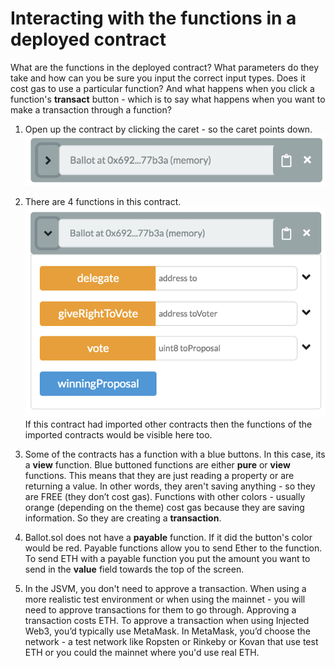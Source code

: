 # Interacting with the functions in a deployed contract

What are the functions in the deployed contract? What parameters do they take and how can you be sure you input the correct input types.  Does it cost gas to use a particular function?  And what happens when you click a function's **transact** button - which is to say what happens when you want to make a transaction through a function?

1. Open up the contract by clicking the caret - so the caret points down.
![deploy contract](https://github.com/ethereum/remix-workshops/blob/master/basics/3_interacting/images/caret-deployed.png?raw=true "deployed contract")

2. There are 4 functions in this contract.  
![deploy contract](https://github.com/ethereum/remix-workshops/blob/master/basics/3_interacting/images/deployed_open.png?raw=true "deployed contract")
If this contract had imported other contracts then the functions of the imported contracts would be visible here too.

3. Some of the contracts has a function with a blue buttons.  In this case, its a **view** function.  Blue buttoned functions are either  **pure** or **view** functions.  This means that they are just reading a property or are returning a value.  In other words, they aren't saving anything - so they are FREE (they don’t cost gas).  Functions with other colors - usually orange (depending on the theme) cost gas because they are saving information.  So they are creating a **transaction**.  

4. Ballot.sol does not have a **payable** function.  If it did the button's color would be red.  Payable functions allow you to send Ether to the function.  To send ETH with a payable function you put the amount you want to send in the **value** field towards the top of the screen.

5. In the JSVM, you don't need to approve a transaction.  When using a more realistic test environment or when using the mainnet - you will need to approve transactions for them to go through. Approving a transaction costs ETH. To approve a transaction when using Injected Web3, you’d typically use MetaMask.  In MetaMask, you’d choose the network - a test network like Ropsten or Rinkeby or Kovan that use test ETH or you could the mainnet where you'd use real ETH.
